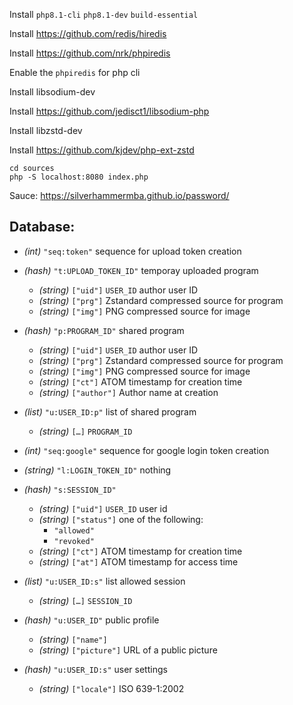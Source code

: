
Install `php8.1-cli` `php8.1-dev` `build-essential`

Install https://github.com/redis/hiredis

Install https://github.com/nrk/phpiredis

Enable the `phpiredis` for php cli

Install libsodium-dev

Install https://github.com/jedisct1/libsodium-php

Install libzstd-dev

Install https://github.com/kjdev/php-ext-zstd

    cd sources
    php -S localhost:8080 index.php

Sauce: https://silverhammermba.github.io/password/

## Database:

- _(int)_ `"seq:token"` sequence for upload token creation

- _(hash)_ `"t:UPLOAD_TOKEN_ID"` temporay uploaded program

    - _(string)_ `["uid"]` `USER_ID` author user ID
    - _(string)_ `["prg"]` Zstandard compressed source for program
    - _(string)_ `["img"]` PNG compressed source for image

- _(hash)_ `"p:PROGRAM_ID"` shared program

    - _(string)_ `["uid"]` `USER_ID` author user ID
    - _(string)_ `["prg"]` Zstandard compressed source for program
    - _(string)_ `["img"]` PNG compressed source for image
    - _(string)_ `["ct"]` ATOM timestamp for creation time
    - _(string)_ `["author"]` Author name at creation

- _(list)_ `"u:USER_ID:p"` list of shared program

    - _(string)_ `[…]` `PROGRAM_ID`

- _(int)_ `"seq:google"` sequence for google login token creation

- _(string)_ `"l:LOGIN_TOKEN_ID"` nothing

- _(hash)_ `"s:SESSION_ID"`

    - _(string)_ `["uid"]` `USER_ID` user id
    - _(string)_ `["status"]` one of the following:
      - `"allowed"`
      - `"revoked"`
    - _(string)_ `["ct"]` ATOM timestamp for creation time
    - _(string)_ `["at"]` ATOM timestamp for access time

- _(list)_ `"u:USER_ID:s"` list allowed session

    - _(string)_ `[…]` `SESSION_ID`

- _(hash)_ `"u:USER_ID"` public profile

    - _(string)_ `["name"]`
    - _(string)_ `["picture"]` URL of a public picture

- _(hash)_ `"u:USER_ID:s"` user settings

    - _(string)_ `["locale"]` ISO 639-1:2002
